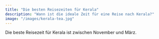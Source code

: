 ```yaml
---
title: "Die besten Reisezeiten für Kerala"
description: "Wann ist die ideale Zeit für eine Reise nach Kerala?"
image: "/images/kerala-tea.jpg"
---
```


Die beste Reisezeit für Kerala ist zwischen November und März.
